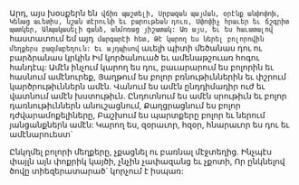 
Արդ, այս խօսքերն են` վճիռ պաշտելի,
Սրբազան պայման, օրէնք անփոփոխ,
Կենաց աւետիս, նշան տէրունի եւ բարութեան
դուռ,
Սփոփիչ հրաւեր եւ ճշգրիտ պատկեր,
Անպակասելի գանձ, անմոռաց յիշատակ:
Առ այս, եւ ես հաւատալով` հաստատում եմ այդ`
մարգարէի հետ,
Թէ կարող ես ներել բոլորովին մեղքերս
բազմաբեղուն:
Եւ այդպիսով` աւելի պիտի մեծանաս դու ու
բարձրանաս կրկին
Իմ կործանուած եւ ամենաթշուառ հոգու հանդէպ:
Ամէն ինչում կարող ես դու, բաւարարում ես
բոլորին եւ հասնում ամէնուրեք,
Յաղթում ես բոլոր բռնութիւններին եւ փշրում
կարծրութիւններն ամէն.
Վանում ես ամէն ընդդիմադիր ուժ եւ վատնում
ամէն խստութիւն.
Ընդոտնում ես ամէն սրութիւն եւ բոլոր
դառնութիւններն անուշացնում,
Քաղցրացնում ես բոլոր դժվարամոքելիները,
Բաշխում ես պարտքերը բոլոր եւ ներում
յանցանքներն ամէն:
Կարող ես, զօրաւոր, հզօր, հնարաւոր ես դու եւ
ամէնարուեստ`


Ընկղմել բոլորի մեղքերը, չքացնել ու բառնալ
մէջտեղից.
Ինչպէս փայլն այն փոքրիկ կայծի, չնչին
չափազանց եւ չքոտի,
Որ ընկնելով ծովը տիեզերատարած` կորչում է
իսպառ:
